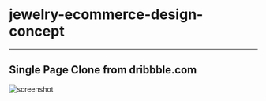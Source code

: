 # jewelry-ecommerce-design-concept
----------------------------------------------
## Single Page Clone from dribbble.com

![screenshot](https://user-images.githubusercontent.com/26977710/159778091-8f6f79c1-3057-434a-aaa0-e0d92d6a6512.png)

